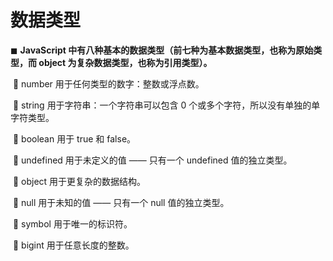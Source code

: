 # 数据类型

◼ **JavaScript 中有八种基本的数据类型（前七种为基本数据类型，也称为原始类型，而 object 为复杂数据类型，也称为引用类型）。**

​	 number 用于任何类型的数字：整数或浮点数。

​	 string 用于字符串：一个字符串可以包含 0 个或多个字符，所以没有单独的单字符类型。

​	 boolean 用于 true 和 false。

​	 undefined 用于未定义的值 —— 只有一个 undefined 值的独立类型。

​	 object 用于更复杂的数据结构。

​	 null 用于未知的值 —— 只有一个 null 值的独立类型。

​	 symbol 用于唯一的标识符。

​	 bigint 用于任意长度的整数。

